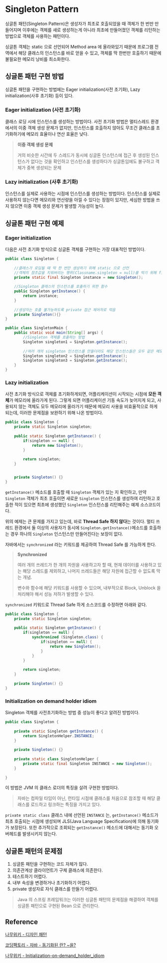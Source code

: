 # Singleton Pattern

싱글톤 패턴(Singleton Pattern)은 생성자가 최초로 호출되었을 때 객체가 한 번만 만들어지며 
이후에는 객체를 새로 생성하는게 아니라 최초에 만들어졌던 객체를 리턴하는 방법으로 객체를 사용하는 패턴이다.

싱글톤 객체는 static 으로 선언되어 Method area 에 올라와있기 때문에 프로그램 전역에서 해당 클래스의 인스턴스를 바로 얻을 수 있고, 객체를 딱 한번만 호출하기 때문에 불필요한 메모리 낭비를 최소화한다.

## 싱글톤 패턴 구현 방법

싱글톤 패턴을 구현하는 방법에는 Eager initialization(사전 초기화), Lazy initialization(사후 초기화) 등이 있다.

### Eager initialization (사전 초기화)

클래스 로딩 시에 인스턴스를 생성하는 방법이다. 사전 초기화 방법은 멀티스레드 환경에서의 이중 객체 생성 문제가 없지만,
인스턴스를 호출하지 않아도 무조건 클래스를 초기화하기에 메모리 효율이나 연산 효율은 낮다.

> **이중 객체 생성 문제**
> 
> 거의 비슷한 시간에 두 스레드가 동시에 싱글톤 인스턴스에 접근 후 생성된 인스턴스가 없다는 것을 확인하고 인스턴스를 생성하다가 싱글톤임에도 불구하고 객체가 중복 생성되는 문제

### Lazy initialization (사후 초기화)

인스턴스를 실제로 사용하는 시점에 인스턴스를 생성하는 방법이다. 인스턴스를 실제로 사용하지 않는다면 메모리와 연산량을 아낄 수 있다는 장점이 있지만,
세심한 방법을 쓰지 않으면 이중 객체 생성 문제가 발생할 가능성이 높다.



## 싱글톤 패턴 구현 예제

### Eager initialization

다음은 사전 초기화 방식으로 싱글톤 객체를 구현하는 가장 대표적인 방법이다.

```java
public class Singleton {
    
    //클래스가 로딩될 때 딱 한 번만 생성하기 위해 static 으로 선언
    //객체의 참조값을 지워버리는 행위(Classname.singleton = null)를 막기 위해 final 로 선언
    private static final Singleton instance = new Singleton();
    
    //Singleton 클래스의 인스턴스를 호출하기 위한 함수
    public Singleton getInstance() {
        return instance;
    }
    
    //생성자는 호출 불가능하도록 private 접근 제어자로 막음
    private Singleton(){}
}
```

```java
public class SingletonMain {
    public static void main(String[] args) {
        //Singleton 객체를 호출하는 방법
        Singleton singleton1 = Singleton.getInstance();
        
        //여러 개의 singleton 인스턴스를 만들더라도 해당 인스턴스들은 모두 같은 메모리 주소를 가리킨다.
        Singleton singleton2 = Singleton.getInstance();
        Singleton singleton3 = Singleton.getInstance();
    }
}
```

### Lazy initialization

사전 초기화 방식으로 객체를 초기화하게되면, 어플리케이션이 시작되는 시점에 **모든 객체**가 메모리에 올라가게 된다.
그렇게 되면 어플리케이션 기동 속도가 늦어지게 되고, 사용되지 않는 객체도 모두 메모리에 올라가기 때문에 메모리 사용을 비효율적으로 하게 되는데,
이러한 문제점을 보완하기 위해 나온 방법이다.

```java
public class Singleton {
    private static Singleton singleton;
    
    public static Singleton getInstance() {
        if(singleton == null) {
            return new Singleton();
        }
        
        return singleton;
    }


    private Singleton() {}
}
```

```getInstance()``` 메소드를 호출할 때 ```Singleton``` 객체가 있는 지 확인하고,
만약 ```Singleton``` 객체가 최초 호출이면 새로운 ```Singleton``` 인스턴스를 생성하여 리턴하고
호출한 적이 있으면 최초에 생성했던 ```Singleton``` 인스턴스를 리턴해주는 예제 소스코드이다.

위의 예제는 큰 문제를 가지고 있는데, 바로 **Thread Safe 하지 않다**는 것이다. 
멀티 쓰레드 환경에서 둘 이상의 사용자가 동시에 ```Singleton.getInstance()```메소드를 호출하는 경우 하나의 ```Singleton``` 인스턴스만 만들어진다는 보장이 없다.

자바에서는 ```synchronized``` 라는 키워드를 제공하여 Thread Safe 를 가능하게 한다.

> **Synchronized**
> 
> 여러 개의 쓰레드가 한 개의 자원을 사용하고자 할 때, 현재 데이터를 사용하고 있는 해당 스레드를 제외하고,
> 나머지 쓰레드들은 해당 자원에 접근할 수 없도록 막는 개념.
> 
> 변수와 함수에 해당 키워드를 사용할 수 있으며, 내부적으로 Block, Unblock 을 처리해야 해서 성능 저하가 발생할 수 있다.

```synchronized``` 키워드로 Thread Safe 하게 소스코드를 수정하면 아래와 같다.

```java
public class Singleton {
    private static Singleton singleton;
    
    public static Singleton getInstance() {
        if(singleton == null) {
            synchronized (Singleton.class) {
                if(singleton == null) {
                    return new Singleton();
                }
            }
        }
        
        return singleton;
    }
    
    private Singleton() {}
}
```

### Initialization on demand holder idiom

Singleton 객체를 사전초기화하는 방법 중 성능이 좋다고 알려진 방법이다. 

```java
public class Singleton {
    
    private static Singleton getInstance() {
        return SingletonHelper.INSTANCE;
    }
    
    private Singleton() {}
    
    private static class SingletonHelper {
        private static final Singleton INSTANCE = new Singleton();
    }
    
}
```

이 방법은 JVM 의 클래스 로더의 특징을 살려 구현한 방법이다.

> 자바는 컴파일 타임이 아닌, 런타임 시점에 클래스를 처음으로 참조할 때 해당 클래스를 로드하고 링크하는 특징을 가지고 있다.

```private static class``` 클래스 내에 선언된 ```INSTANCE``` 는, ```getInstance()``` 메소드가 최초 호출되는 시점에 생성되며 
JLS(Java Language Specification)에 의해 동기화가 보장된다.
또한 추가적으로 조회되는 ```getInstance()``` 메소드에 대해서는 동기화 오버헤드를 발생시키지 않는다.  



## 싱글톤 패턴의 문제점

1. 싱글톤 패턴을 구현하는 코드 자체가 많다.
2. 의존관계상 클라이언트가 구체 클래스에 의존한다.
3. 테스트하기 어렵다.
4. 내부 속성을 변경하거나 초기화하기 어렵다.
5. private 생성자로 자식 클래스를 만들기 어렵다.

> Java 의 스프링 프레임워크는 이러한 싱글톤 패턴의 문제점을 해결하여 객체를 싱글톤 패턴으로 구현된 Bean 으로 관리한다.







## Reference

[나무위키 - 디자인 패턴](https://namu.wiki/w/%EB%94%94%EC%9E%90%EC%9D%B8%20%ED%8C%A8%ED%84%B4)

[코딩팩토리 - 자바 - 동기화된 란? ~을?](https://coding-start.tistory.com/68)

[나무위키 - Initialization-on-demand_holder_idiom](https://en.wikipedia.org/wiki/Initialization-on-demand_holder_idiom)